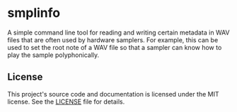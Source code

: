 # smplinfo

A simple command line tool for reading and writing certain metadata in WAV files that are often used by hardware samplers. For example, this can be used to set the root note of a WAV file so that a sampler can know how to play the sample polyphonically.

## License

This project's source code and documentation is licensed under the MIT license. See the [LICENSE](LICENSE) file for details.
